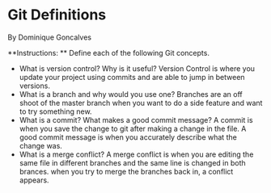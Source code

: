 # Git Definitions
By Dominique Goncalves

**Instructions: ** Define each of the following Git concepts.

* What is version control?  Why is it useful?
	Version Control is where you update your project using commits and are able to jump in between versions. 
* What is a branch and why would you use one?
	Branches are an off shoot of the master branch when you want to do a side feature and want to try something new.
* What is a commit? What makes a good commit message?
	A commit is when you save the change to git after making a change in the file. A good commit message is when you accurately describe what the change was.
* What is a merge conflict?
	A merge conflict is when you are editing the same file in different branches and the same line is changed in both brances. when you try to merge the branches back in, a conflict appears.